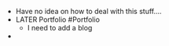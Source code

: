 - Have no idea on how to deal with this stuff....
- LATER Portfolio #Portfolio
	- I need to add a blog
-